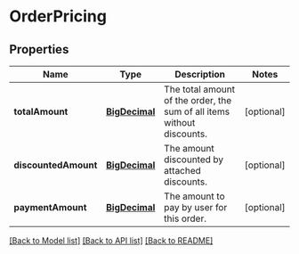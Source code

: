 # OrderPricing

## Properties
Name | Type | Description | Notes
------------ | ------------- | ------------- | -------------
**totalAmount** | [**BigDecimal**](BigDecimal.md) | The total amount of the order, the sum of all items without discounts. | [optional] 
**discountedAmount** | [**BigDecimal**](BigDecimal.md) | The amount discounted by attached discounts. | [optional] 
**paymentAmount** | [**BigDecimal**](BigDecimal.md) | The amount to pay by user for this order. | [optional] 

[[Back to Model list]](../../README.md#documentation-for-models) [[Back to API list]](../../README.md#documentation-for-api-endpoints) [[Back to README]](../../README.md)

